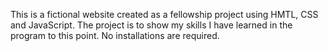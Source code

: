 This is a fictional website created as a fellowship project using HMTL, CSS and JavaScript. The project is to show my skills I have learned in the program to this point.  No installations are required.  